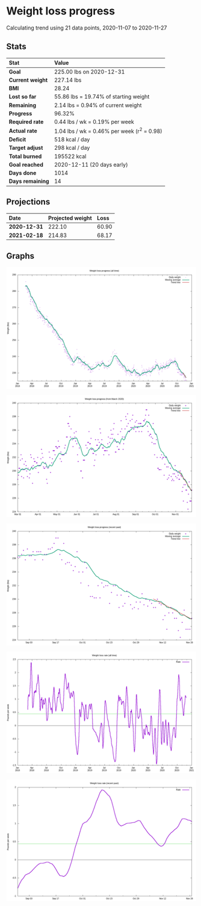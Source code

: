 # Weight loss progress

Calculating trend using 21 data points, 2020-11-07 to 2020-11-27

## Stats

Stat|Value
:-|:-
**Goal**|225.00 lbs on 2020-12-31
**Current weight**|227.14 lbs
**BMI**|28.24
**Lost so far**|55.86 lbs = 19.74% of starting weight
**Remaining**|2.14 lbs =  0.94% of current  weight
**Progress**|96.32%
**Required rate**|0.44 lbs / wk = 0.19% per week
**Actual rate**|1.04 lbs / wk = 0.46% per week  (r<sup>2</sup> = 0.98)
**Deficit**|518 kcal / day
**Target adjust**|298 kcal / day
**Total burned**|195522 kcal
**Goal reached**|2020-12-11 (20 days early)
**Days done**|1014
**Days remaining**|14

## Projections

Date|Projected weight|Loss
:-|:-|:-
**2020-12-31**|222.10|60.90
**2021-02-18**|214.83|68.17

## Graphs

![](weight-graph-alltime.png)

![](weight-graph-covid.png)

![](weight-graph-recent.png)

![](rate-graph-alltime.png)

![](rate-graph-recent.png)
